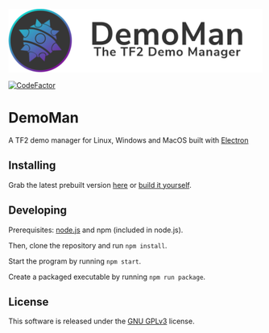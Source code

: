 ![Logo](githubassets/Banner.png)

[![CodeFactor](https://www.codefactor.io/repository/github/narcha/demoman/badge)](https://www.codefactor.io/repository/github/narcha/demoman)
# DemoMan

A TF2 demo manager for Linux, Windows and MacOS built with [Electron](https://www.electronjs.org/)

## Installing

Grab the latest prebuilt version [here](https://github.com/Narcha/DemoMan/releases) or [build it yourself](#Developing).

## Developing

Prerequisites: [node.js](https://nodejs.org/en/download/) and npm (included in node.js).

Then, clone the repository and run `npm install`.

Start the program by running `npm start`.

Create a packaged executable by running `npm run package`.

## License

This software is released under the [GNU GPLv3](LICENSE) license.
